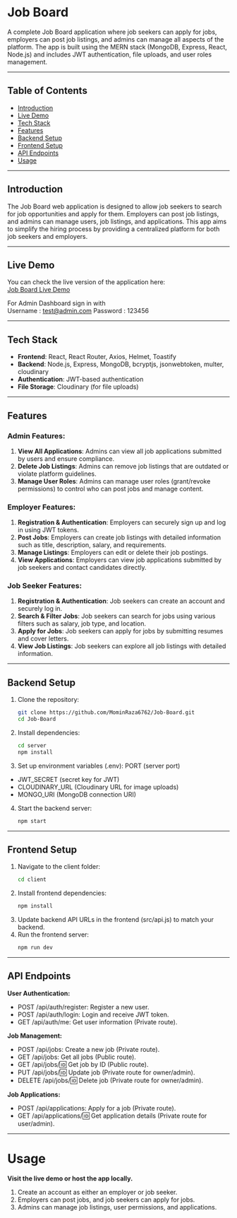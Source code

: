 # Job Board

A complete Job Board application where job seekers can apply for jobs, employers can post job listings, and admins can manage all aspects of the platform. The app is built using the MERN stack (MongoDB, Express, React, Node.js) and includes JWT authentication, file uploads, and user roles management.

---

## Table of Contents

- [Introduction](#introduction)
- [Live Demo](#live-demo)
- [Tech Stack](#tech-stack)
- [Features](#features)
- [Backend Setup](#backend-setup)
- [Frontend Setup](#frontend-setup)
- [API Endpoints](#api-endpoints)
- [Usage](#usage)

---

## Introduction

The Job Board web application is designed to allow job seekers to search for job opportunities and apply for them. Employers can post job listings, and admins can manage users, job listings, and applications. This app aims to simplify the hiring process by providing a centralized platform for both job seekers and employers.

---

## Live Demo

You can check the live version of the application here:  
[Job Board Live Demo](https://job-board-client-delta.vercel.app/)

For Admin Dashboard sign in with <br>
Username : test@admin.com
Password : 123456

---

## Tech Stack

- **Frontend**: React, React Router, Axios, Helmet, Toastify
- **Backend**: Node.js, Express, MongoDB, bcryptjs, jsonwebtoken, multer, cloudinary
- **Authentication**: JWT-based authentication
- **File Storage**: Cloudinary (for file uploads)

---

## Features

### Admin Features:

1. **View All Applications**: Admins can view all job applications submitted by users and ensure compliance.
2. **Delete Job Listings**: Admins can remove job listings that are outdated or violate platform guidelines.
3. **Manage User Roles**: Admins can manage user roles (grant/revoke permissions) to control who can post jobs and manage content.

### Employer Features:

1. **Registration & Authentication**: Employers can securely sign up and log in using JWT tokens.
2. **Post Jobs**: Employers can create job listings with detailed information such as title, description, salary, and requirements.
3. **Manage Listings**: Employers can edit or delete their job postings.
4. **View Applications**: Employers can view job applications submitted by job seekers and contact candidates directly.

### Job Seeker Features:

1. **Registration & Authentication**: Job seekers can create an account and securely log in.
2. **Search & Filter Jobs**: Job seekers can search for jobs using various filters such as salary, job type, and location.
3. **Apply for Jobs**: Job seekers can apply for jobs by submitting resumes and cover letters.
4. **View Job Listings**: Job seekers can explore all job listings with detailed information.

---

## Backend Setup

1. Clone the repository:
   ```bash
   git clone https://github.com/MominRaza6762/Job-Board.git
   cd Job-Board
2. Install dependencies:

   ```bash
   cd server
   npm install
3. Set up environment variables (.env):
   PORT (server port)

- JWT_SECRET (secret key for JWT)
- CLOUDINARY_URL (Cloudinary URL for image uploads)
- MONGO_URI (MongoDB connection URI)
4. Start the backend server:
   ```bash
   npm start
   
---

## Frontend Setup

1. Navigate to the client folder:
   ```bash
   cd client
2. Install frontend dependencies:
   ```bash
   npm install
3. Update backend API URLs in the frontend (src/api.js) to match your backend.
4. Run the frontend server:
   ```bash
   npm run dev

---

## API Endpoints
**User Authentication:**
- POST /api/auth/register: Register a new user.
- POST /api/auth/login: Login and receive JWT token.
- GET /api/auth/me: Get user information (Private route).

**Job Management:**
- POST /api/jobs: Create a new job (Private route).
- GET /api/jobs: Get all jobs (Public route).
- GET /api/jobs/:id: Get job by ID (Public route).
- PUT /api/jobs/:id: Update job (Private route for owner/admin).
- DELETE /api/jobs/:id: Delete job (Private route for owner/admin).

**Job Applications:**
- POST /api/applications: Apply for a job (Private route).
- GET /api/applications/:id: Get application details (Private route for user/admin).

---

# Usage

**Visit the live demo or host the app locally.**

1. Create an account as either an employer or job seeker.
2. Employers can post jobs, and job seekers can apply for jobs.
3. Admins can manage job listings, user permissions, and applications.

